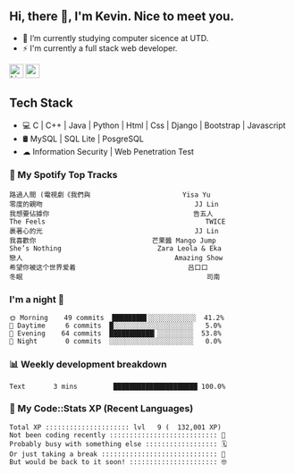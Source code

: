 ## Hi, there 👋, I'm Kevin. Nice to meet you.

- 🌱 I’m currently studying computer sicence at UTD.
- ⚡ I'm currently a full stack web developer.

<a href="https://www.linkedin.com/in/kevin12686/"><img alt="LinkedIn" src="https://img.shields.io/badge/linkedin%20-%230077B5.svg?&style=for-the-badge&logo=linkedin&logoColor=white" height=25></a>
<a href="https://www.instagram.com/kevin12686/"><img src="https://img.shields.io/badge/instagram-3f729b?&style=for-the-badge&logo=instagram&logoColor=white" height=25></a>

## Tech Stack

* 💻 C | C++ | Java | Python | Html | Css | Django | Bootstrap | Javascript
* 🛢️ MySQL | SQL Lite | PosgreSQL
* ☁ Information Security | Web Penetration Test

### 🎵 My Spotify Top Tracks

<!-- spotify start -->

```text
路過人間 (電視劇《我們與                       Yisa Yu
零度的親吻                                      JJ Lin
我想要佔據你                                    告五人
The Feels                                        TWICE
裹著心的光                                      JJ Lin
我喜歡你                             芒果醬 Mango Jump
She’s Nothing                        Zara Leola & Eka
戀人                                      Amazing Show
希望你被这个世界爱着                            吕口口
冬眠                                              司南
```

<!-- spotify end -->

### I'm a night 🦉

<!-- early_bird start -->

```text
🌞 Morning    49 commits  ████████▋░░░░░░░░░░░░  41.2%
🌆 Daytime     6 commits  █░░░░░░░░░░░░░░░░░░░░   5.0%
🌃 Evening    64 commits  ███████████▎░░░░░░░░░  53.8%
🌙 Night       0 commits  ░░░░░░░░░░░░░░░░░░░░░   0.0%
```

<!-- early_bird end -->

### 📊 Weekly development breakdown

<!-- code_time start -->

```text
Text       3 mins         █████████████████████ 100.0%
```

<!-- code_time end -->

### 🧰 My Code::Stats XP (Recent Languages)

<!-- codestats start -->

```text
Total XP ::::::::::::::::::::: lvl   9 (  132,001 XP) 
Not been coding recently ::::::::::::::::::::::::::: 🙈
Probably busy with something else :::::::::::::::::: 🗓
Or just taking a break ::::::::::::::::::::::::::::: 🌴
But would be back to it soon! :::::::::::::::::::::: 🤓
```

<!-- codestats end -->
